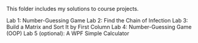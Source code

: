 This folder includes my solutions to course projects.

Lab 1: Number-Guessing Game
Lab 2: Find the Chain of Infection
Lab 3: Build a Matrix and Sort It by First Column
Lab 4: Number-Guessing Game (OOP)
Lab 5 (optional): A WPF Simple Calculator
